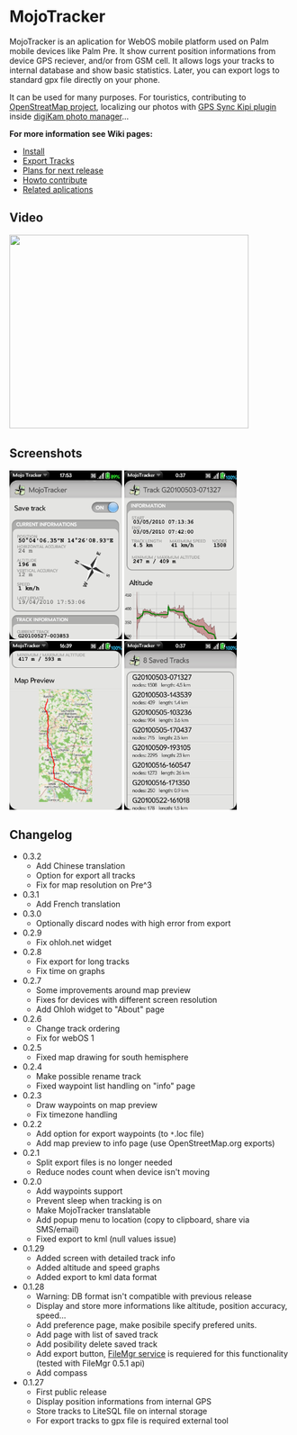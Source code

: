# MojoTracker

MojoTracker is an aplication for WebOS mobile platform used on Palm mobile devices like Palm Pre. It show current position informations from device GPS reciever, and/or from GSM cell. It allows logs your tracks to internal database and show basic statistics. Later, you can export logs to standard gpx file directly on your phone.

It can be used for many purposes. For touristics, contributing to [OpenStreatMap project](http://www.openstreetmap.org/), localizing our photos with [GPS Sync Kipi plugin](http://www.kipi-plugins.org/drupal/node/16') inside [digiKam photo manager](http://www.digikam.org/drupal/node/349')...

**For more information see Wiki pages:**

  * [Install](https://github.com/Karry/MojoTracker/blob/wiki/Install.md)
  * [Export Tracks](https://github.com/Karry/MojoTracker/blob/wiki/ExportTracks.md)
  * [Plans for next release](https://github.com/Karry/MojoTracker/blob/wiki/PlansForNextRelease.md)
  * [Howto contribute](https://github.com/Karry/MojoTracker/blob/wiki/HowtoContribute.md)
  * [Related aplications](https://github.com/Karry/MojoTracker/blob/wiki/RelatedApps.md)

## Video

<a href='http://www.youtube.com/watch?feature=player_embedded&v=RuE90URHX84' target='_blank'><img src='http://img.youtube.com/vi/RuE90URHX84/0.jpg' width='425' height=344 /></a>

## Screenshots

<a href='https://raw.githubusercontent.com/Karry/MojoTracker/wiki/images/screenshots/0.1.29/mainscreen.png'><img src='https://raw.githubusercontent.com/Karry/MojoTracker/wiki/images/screenshots/0.1.29/mainscreen.png'  width='200' /></a>
<a href='https://raw.githubusercontent.com/Karry/MojoTracker/wiki/images/screenshots/0.1.29/trackinfo.png'><img src='https://raw.githubusercontent.com/Karry/MojoTracker/wiki/images/screenshots/0.1.29/trackinfo.png'  width='200' /></a>
<a href='https://raw.githubusercontent.com/Karry/MojoTracker/wiki/images/screenshots/0.2.3/map_preview.png'><img src='https://raw.githubusercontent.com/Karry/MojoTracker/wiki/images/screenshots/0.2.3/map_preview.png' width='200' /></a>
<a href='https://raw.githubusercontent.com/Karry/MojoTracker/wiki/images/screenshots/0.1.29/tracklist.png'><img src='https://raw.githubusercontent.com/Karry/MojoTracker/wiki/images/screenshots/0.1.29/tracklist.png'  width='200' /></a>



## Changelog

 * 0.3.2
   * Add Chinese translation
   * Option for export all tracks
   * Fix for map resolution on Pre^3
 * 0.3.1
   * Add French translation
 * 0.3.0
   * Optionally discard nodes with high error from export
 * 0.2.9
   * Fix ohloh.net widget
 * 0.2.8
   * Fix export for long tracks
   * Fix time on graphs
 * 0.2.7
   * Some improvements around map preview
   * Fixes for devices with different screen resolution
   * Add Ohloh widget to "About" page
 * 0.2.6
   * Change track ordering
   * Fix for webOS 1
 * 0.2.5
   * Fixed map drawing for south hemisphere
 * 0.2.4
   * Make possible rename track
   * Fixed waypoint list handling on "info" page
 * 0.2.3
   * Draw waypoints on map preview
   * Fix timezone handling
 * 0.2.2
   * Add option for export waypoints (to <code>*</code>.loc file)
   * Add map preview to info page (use OpenStreetMap.org exports)
 * 0.2.1
   * Split export files is no longer needed
   * Reduce nodes count when device isn't moving
 * 0.2.0
   * Add waypoints support
   * Prevent sleep when tracking is on
   * Make MojoTracker translatable
   * Add popup menu to location (copy to clipboard, share via SMS/email)
   * Fixed export to kml (null values issue)
 * 0.1.29
   * Added screen with detailed track info
   * Added altitude and speed graphs
   * Added export to kml data format
 * 0.1.28
   * Warning: DB format isn't compatible with previous release
   * Display and store more informations like altitude, position accuracy, speed...
   * Add preference page, make posibile specify prefered units.
   * Add page with list of saved track
   * Add posibility delete saved track
   * Add export button, <a href='http://www.precentral.net/homebrew-apps/filemgr-service'>FileMgr service</a> is requiered for this functionality (tested with FileMgr 0.5.1 api)
   * Add compass
 * 0.1.27
   * First public release
   * Display position informations from internal GPS
   * Store tracks to LiteSQL file on internal storage
   * For export tracks to gpx file is required external tool

